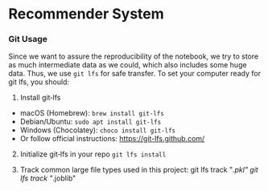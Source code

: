 # Recommender System

### Git Usage
Since we want to assure the reproducibility of the notebook, we try to store as much intermediate data as we could, which also includes some huge data. Thus, we use `git lfs` for safe transfer.
To set your computer ready for git lfs, you should:

1. Install git‑lfs
- macOS (Homebrew):
  `brew install git-lfs`
- Debian/Ubuntu:
  `sudo apt install git-lfs`
- Windows (Chocolatey):
  `choco install git-lfs`
- Or follow official instructions: https://git-lfs.github.com/

2. Initialize git‑lfs in your repo
  `git lfs install`

3. Track common large file types used in this project:
   git lfs track "*.pkl"
   git lfs track "*.joblib"
